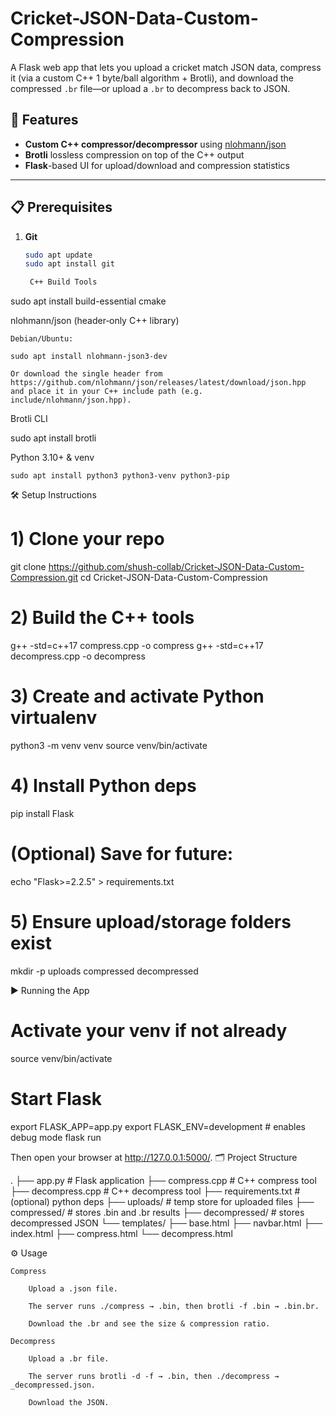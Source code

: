 # Cricket-JSON-Data-Custom-Compression

A Flask web app that lets you upload a cricket match JSON data, compress it (via a custom C++ 1 byte/ball algorithm + Brotli), and download the compressed `.br` file—or upload a `.br` to decompress back to JSON.

## 🚀 Features

- **Custom C++ compressor/decompressor** using [nlohmann/json](https://github.com/nlohmann/json)  
- **Brotli** lossless compression on top of the C++ output  
- **Flask**-based UI for upload/download and compression statistics  

---

## 📋 Prerequisites

1. **Git**  
   ```bash
   sudo apt update
   sudo apt install git

    C++ Build Tools

sudo apt install build-essential cmake

nlohmann/json (header‐only C++ library)

    Debian/Ubuntu:

    sudo apt install nlohmann-json3-dev

    Or download the single header from
    https://github.com/nlohmann/json/releases/latest/download/json.hpp
    and place it in your C++ include path (e.g. include/nlohmann/json.hpp).

Brotli CLI

sudo apt install brotli

Python 3.10+ & venv

    sudo apt install python3 python3-venv python3-pip

🛠️ Setup Instructions

# 1) Clone your repo
git clone https://github.com/shush-collab/Cricket-JSON-Data-Custom-Compression.git
cd Cricket-JSON-Data-Custom-Compression

# 2) Build the C++ tools
g++ -std=c++17 compress.cpp -o compress
g++ -std=c++17 decompress.cpp -o decompress

# 3) Create and activate Python virtualenv
python3 -m venv venv
source venv/bin/activate

# 4) Install Python deps
pip install Flask

# (Optional) Save for future:
echo "Flask>=2.2.5" > requirements.txt

# 5) Ensure upload/storage folders exist
mkdir -p uploads compressed decompressed

▶️ Running the App

# Activate your venv if not already
source venv/bin/activate

# Start Flask
export FLASK_APP=app.py
export FLASK_ENV=development     # enables debug mode
flask run

Then open your browser at http://127.0.0.1:5000/.
🗂️ Project Structure

.
├── app.py                   # Flask application
├── compress.cpp             # C++ compress tool
├── decompress.cpp           # C++ decompress tool
├── requirements.txt         # (optional) python deps
├── uploads/                 # temp store for uploaded files
├── compressed/              # stores .bin and .br results
├── decompressed/            # stores decompressed JSON
└── templates/
    ├── base.html
    ├── navbar.html
    ├── index.html
    ├── compress.html
    └── decompress.html

⚙️ Usage

    Compress

        Upload a .json file.

        The server runs ./compress → .bin, then brotli -f .bin → .bin.br.

        Download the .br and see the size & compression ratio.

    Decompress

        Upload a .br file.

        The server runs brotli -d -f → .bin, then ./decompress → _decompressed.json.

        Download the JSON.
